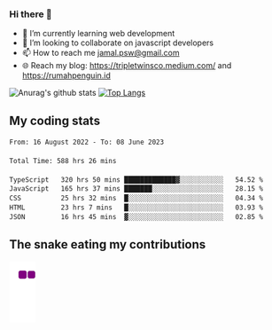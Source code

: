 ### Hi there 👋

<!--
**padepokanpenguin/padepokanpenguin** is a ✨ _special_ ✨ repository because its `README.md` (this file) appears on your GitHub profile.
-->

- 🌱 I’m currently learning  web development
- 👯 I’m looking to collaborate on javascript developers
- 📫 How to reach me jamal.psw@gmail.com
- 🌐 Reach my blog:
   https://tripletwinsco.medium.com/ and
   https://rumahpenguin.id

![Anurag's github stats](https://github-readme-stats.vercel.app/api?username=padepokanpenguin&count_private=true&disable_animations=false&show_icons=true&theme=default)
[![Top Langs](https://github-readme-stats.vercel.app/api/top-langs/?username=padepokanpenguin&theme=default&layout=compact)](https://github.com/padepokanpenguin)

## My coding stats

<!--START_SECTION:waka-->

```txt
From: 16 August 2022 - To: 08 June 2023

Total Time: 588 hrs 26 mins

TypeScript   320 hrs 50 mins █████████████▓░░░░░░░░░░░   54.52 %
JavaScript   165 hrs 37 mins ███████░░░░░░░░░░░░░░░░░░   28.15 %
CSS          25 hrs 32 mins  █░░░░░░░░░░░░░░░░░░░░░░░░   04.34 %
HTML         23 hrs 7 mins   █░░░░░░░░░░░░░░░░░░░░░░░░   03.93 %
JSON         16 hrs 45 mins  ▓░░░░░░░░░░░░░░░░░░░░░░░░   02.85 %
```

<!--END_SECTION:waka-->


## The snake eating my contributions
![snake gif](https://github.com/padepokanpenguin/padepokanpenguin/blob/output/github-contribution-grid-snake.gif)
